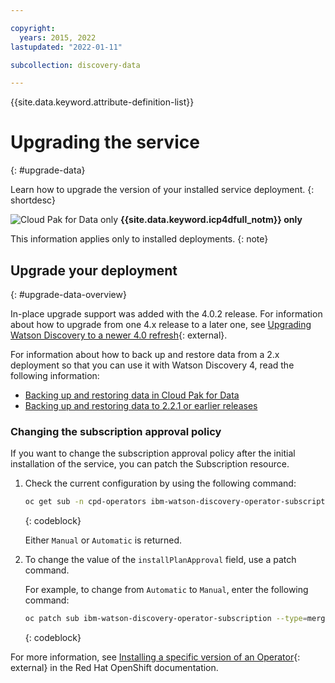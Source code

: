 ```yaml
---

copyright:
  years: 2015, 2022
lastupdated: "2022-01-11"

subcollection: discovery-data

---
```


{{site.data.keyword.attribute-definition-list}}

# Upgrading the service
{: #upgrade-data}

Learn how to upgrade the version of your installed service deployment.
{: shortdesc}

![Cloud Pak for Data only](images/desktop.png) **{{site.data.keyword.icp4dfull_notm}} only**

This information applies only to installed deployments.
{: note}

## Upgrade your deployment
{: #upgrade-data-overview}

In-place upgrade support was added with the 4.0.2 release. For information about how to upgrade from one 4.x release to a later one, see [Upgrading Watson Discovery to a newer 4.0 refresh](https://www.ibm.com/docs/en/cloud-paks/cp-data/4.0?topic=discovery-upgrading-watson-version-40){: external}.

For information about how to back up and restore data from a 2.x deployment so that you can use it with Watson Discovery 4, read the following information:

-   [Backing up and restoring data in Cloud Pak for Data](/docs/discovery-data?topic=discovery-data-backup-restore)
-   [Backing up and restoring data to 2.2.1 or earlier releases](/docs/discovery-data?topic=discovery-data-backup-restore-prior)

### Changing the subscription approval policy

If you want to change the subscription approval policy after the initial installation of the service, you can patch the Subscription resource. 

1.  Check the current configuration by using the following command:

    ```bash
    oc get sub -n cpd-operators ibm-watson-discovery-operator-subscription -o jsonpath='{.spec.installPlanApproval}{"\n"}'
    ```
    {: codeblock}

    Either `Manual` or `Automatic` is returned. 
    
1.  To change the value of the `installPlanApproval` field, use a patch command. 

    For example, to change from `Automatic` to `Manual`, enter the following command:

    ```bash
    oc patch sub ibm-watson-discovery-operator-subscription --type=merge --patch '{"spec": {"installPlanApproval": "Manual"}}'
    ```
    {: codeblock}

For more information, see [Installing a specific version of an Operator](https://access.redhat.com/documentation/en-us/openshift_container_platform/4.8/html/operators/user-tasks#olm-installing-specific-version-cli_olm-installing-operators-in-namespace){: external} in the Red Hat OpenShift documentation.
